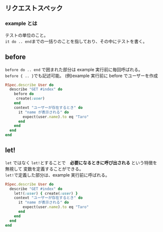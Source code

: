 ## リクエストスペック
### example とは
テストの単位のこと。  
`it do .. end`までの一括りのことを指しており、その中にテストを書く。
  
## before
`before do .. end` で囲まれた部分は example 実行前に毎回呼ばれる。　　
`before { .. }`でも記述可能。
(例)example 実行前に before でユーザーを作成
```rb
RSpec.describe User do
  describe "GET #index" do
    before do
     create(:user)
    end
    context "ユーザーが存在するとき" do
      it "name が表示される" do
        expect(user.name).to eq "Taro"
      end
    end
  end
end
```
  
## let!
`let` ではなく `let!`とすることで　**必要になるときに呼び出される** という特徴を無視して 変数を定義することができる。  
`let!`で定義した部分は、example 実行前に呼ばれる。　　
```rb
RSpec.describe User do
  describe "GET #index" do
    let!(:user) { create(:user) }
    context "ユーザーが存在するとき" do
      it "name が表示される" do
        expect(user.name).to eq "Taro"
      end
    end
  end
end
```
